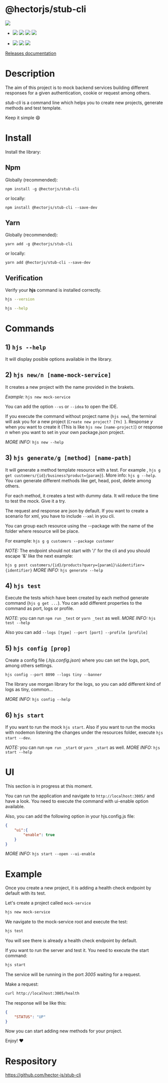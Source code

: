 # @hectorjs/stub-cli

![](https://github.com/hector-js/stub-cli/workflows/%40hectorjs%2Fstub%2Dcli/badge.svg)
 - ![](https://github.com/hector-js/stub-cli/workflows/eslint%2Dconfig%2Dgoogle/badge.svg) ![](https://github.com/hector-js/stub-backend/workflows/Unit%20tests/badge.svg) ![](https://github.com/hector-js/stub-backend/workflows/Coverage/badge.svg) ![](https://github.com/hector-js/stub-backend/workflows/Audit/badge.svg)

 - ![](https://img.shields.io/npm/v/@hectorjs/stub-cli?label=version&logo=npm) ![](https://img.shields.io/npm/dt/@hectorjs/stub-cli?logo=npm&logoColor=blue) ![](https://img.shields.io/github/last-commit/hector-js/stub-cli?logo=github)

 [Releases documentation](https://github.com/hector-js/stub-cli/releases)


# Description

The aim of this project is to mock backend services building different responses for a given authentication, cookie or request among others.

_stub-cli_ is a command line which helps you to create new projects, generate methods and test template.

Keep it simple :smile:

# Install

Install the library:

## Npm
Globally (recommended):
```
npm install -g @hectorjs/stub-cli
```
or locally:

```
npm install @hectorjs/stub-cli --save-dev
```
## Yarn
Globally (recommended):
```
yarn add -g @hectorjs/stub-cli
```
or locally:

```
yarn add @hectorjs/stub-cli --save-dev
```

## Verification

Verify your **hjs** command is installed correctly.

```sh
hjs --version
```

```sh
hjs --help
```

# Commands

## 1) ```hjs --help```

It will display posible options available in the library.

## 2) ```hjs new/n [name-mock-service]```  

It creates a new project with the name provided in the brakets.

_Example:_ ```hjs new mock-service```

You can add the option ```--vs``` or ```--idea``` to open the IDE.

If you execute the command without project name (```hjs new```), the terminal will ask you for a new project (```Create new project? [Yn] ```). Response _y_ when you want to create it (This is like ```hjs new [name-project]```) or response _n_ when you want to set in your own package.json project.

_MORE INFO:_ ```hjs new --help```

## 3) ```hjs generate/g [method] [name-path]```

It will generate a method template resource with a test. For example , ```hjs g get customers/{id}/business?product={param}```). More info: ```hjs g --help```.
You can generate different methods like get, head, post, delete among others.

For each method, it creates a test with dummy data. It will reduce the time to test the mock. Give it a try. 

The request and response are json by default. If you want to create a scenario for xml, you have to include ```--xml``` in you cli.

You can group each resource using the --package with the name of the folder where resource will be place.

For example: ```hjs g g customers --package customer```

_NOTE:_ The endpoint should not start with '/' for the cli and you should escape '&' like the next example:

```hjs g post customers/{id}/products?query={param1}\&identifier={identifier}```
_MORE INFO:_ ```hjs generate --help```

## 4) ```hjs test```

Execute the tests which have been created by each method generate command (```hjs g get ...```). You can add different properties to the command as port, logs or profile.

_NOTE_: you can run ```npm run _test``` or ```yarn _test``` as well.
_MORE INFO:_ ```hjs test --help```

Also you can add ```--logs [type] --port [port] --profile [profile]```

## 5) ```hjs config [prop]```

Create a config file (_.hjs.config.json_) where you can set the logs, port, among others settings. 

```hjs config --port 8090 --logs tiny --banner```

The library use morgan library for the logs, so you can add different kind of logs as tiny, common...

_MORE INFO:_ ```hjs config --help```

## 6) ```hjs start```
If you want to run the mock ```hjs start```. Also if you want to run the mocks with nodemon listening the changes under the resources folder, execute ```hjs start --dev```.

_NOTE:_ you can run ```npm run _start``` or ```yarn _start``` as well.
_MORE INFO:_ ```hjs start --help```

# UI

This section is in progress at this moment.

You can run the application and navigate to ```http://localhost:3005/``` and have a look. You need to execute the command with ui-enable option available.

Also, you can add the following option in your hjs.config.js file:

```json
{
    "ui":{
        "enable": true
    }
}
```

_MORE INFO:_ ```hjs start --open --ui-enable```

# Example

Once you create a new project, it is adding a health check endpoint by default with its test.

Let's create a project called ```mock-service```

```sh
hjs new mock-service
```

We navigate to the mock-service root and execute the test:

```sh
hjs test
```
You will see there is already a health check endpoint by default.

If you want to run the server and test it. You need to execute the start command:

```sh
hjs start
```

The service will be running in the port *3005* waiting for a request.

Make a request:

```sh
curl http://localhost:3005/health
```

The response will be like this:

```json
{
    "STATUS": "UP"
}
```

Now you can start adding new methods for your project.

Enjoy!
:heart:

# Respository

https://github.com/hector-js/stub-cli
